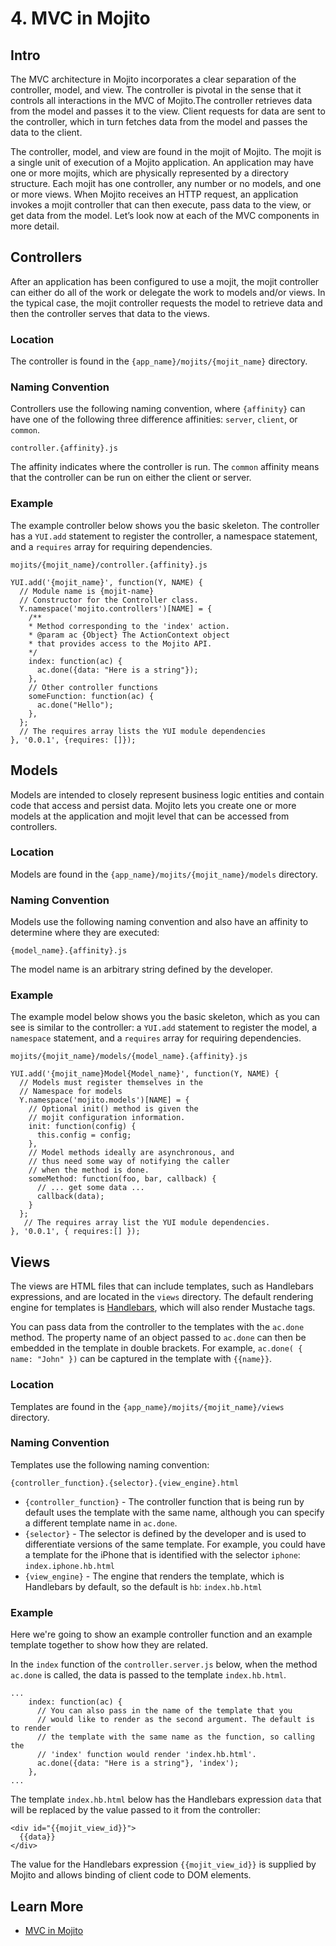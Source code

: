 # 4. MVC in Mojito #

## Intro ##

The MVC architecture in Mojito incorporates a clear separation of the controller, model, 
and view. The controller is pivotal in the sense that it controls all interactions in the 
MVC of Mojito.The controller retrieves data from the model and passes it to the view. 
Client requests for data are sent to the controller, which in turn fetches data from the 
model and passes the data to the client.

The controller, model, and view are found in the mojit of Mojito. The mojit is a single 
unit of execution of a Mojito application. An application may have one or more mojits, 
which are physically represented by a directory structure. Each mojit has one controller, 
any number or no models, and one or more views. When Mojito receives an HTTP request, an 
application invokes a mojit controller that can then execute, pass data to the view, or 
get data from the model. Let’s look now at each of the MVC components in more detail.

## Controllers ##

After an application has been configured to use a mojit, the mojit controller can either 
do all of the work or delegate the work to models and/or views. In the typical case, the 
mojit controller requests the model to retrieve data and then the controller serves that 
data to the views.

### Location ###

The controller is found in the `{app_name}/mojits/{mojit_name}` directory.

### Naming Convention ###

Controllers use the following naming convention, where `{affinity}` can have one of 
the following three difference affinities: `server`, `client`, or `common`.

`controller.{affinity}.js`

The affinity indicates where the controller is run. The `common` affinity means that the
controller can be run on either the client or server.

### Example ###

The example controller below shows you the basic skeleton. The controller
has a `YUI.add` statement to register the controller, a namespace statement,
and a `requires` array for requiring dependencies. 

`mojits/{mojit_name}/controller.{affinity}.js`


    YUI.add('{mojit_name}', function(Y, NAME) {
      // Module name is {mojit-name}
      // Constructor for the Controller class.
      Y.namespace('mojito.controllers')[NAME] = {
        /**
        * Method corresponding to the 'index' action.
        * @param ac {Object} The ActionContext object
        * that provides access to the Mojito API.
        */
        index: function(ac) {
          ac.done({data: "Here is a string"});
        },
        // Other controller functions
        someFunction: function(ac) {
          ac.done("Hello");
        },
      };
      // The requires array lists the YUI module dependencies
    }, '0.0.1', {requires: []});


## Models ##

Models are intended to closely represent business logic entities and contain code that 
access and persist data. Mojito lets you create one or more models at the 
application and mojit level that can be accessed from controllers.

### Location ###

Models are found in the `{app_name}/mojits/{mojit_name}/models` directory.

### Naming Convention ###

Models use the following naming convention and also have an affinity to determine
where they are executed:

`{model_name}.{affinity}.js`

The model name is an arbitrary string defined by the developer.

### Example ###

The example model below shows you the basic skeleton, which as you
can see is similar to the controller:  a `YUI.add` statement to register the model, 
a `namespace` statement, and a `requires` array for requiring dependencies. 


`mojits/{mojit_name}/models/{model_name}.{affinity}.js`

    YUI.add('{mojit_name}Model{Model_name}', function(Y, NAME) {
      // Models must register themselves in the
      // Namespace for models
      Y.namespace('mojito.models')[NAME] = {
        // Optional init() method is given the
        // mojit configuration information.
        init: function(config) {
          this.config = config;
        },
        // Model methods ideally are asynchronous, and
        // thus need some way of notifying the caller
        // when the method is done.
        someMethod: function(foo, bar, callback) {
          // ... get some data ...
          callback(data);
        }
      };
       // The requires array list the YUI module dependencies.
    }, '0.0.1', { requires:[] });


## Views ##

The views are HTML files that can include templates, such as Handlebars 
expressions, and are located in the `views` directory. The default rendering engine 
for templates is [Handlebars](http://handlebarsjs.com/), which
will also render Mustache tags. 

You can pass data from the controller to the templates with the `ac.done` method.
The property name of an object passed to `ac.done` can then be embedded
in the template in double brackets. For example, `ac.done( { name: "John" })`
can be captured in the template with `{{name}}`.

### Location ###

Templates are found in the `{app_name}/mojits/{mojit_name}/views` directory.

### Naming Convention ###

Templates use the following naming convention:

`{controller_function}.{selector}.{view_engine}.html`

* `{controller_function}` - The controller function that is being run by default
  uses the template with the same name, although you can specify a different template
  name in `ac.done`.
* `{selector}` - The selector is defined by the developer and is used to differentiate
  versions of the same template. For example, you could have a template for the iPhone
  that is identified with the selector `iphone`: `index.iphone.hb.html`
* `{view_engine}` - The engine that renders the template, which is Handlebars by default, so
  the default is `hb`: `index.hb.html`

### Example ###

Here we're going to show an example controller function and an example template together
to show how they are related.

In the `index` function of the `controller.server.js` below, when the method `ac.done` is
called, the data is passed to the template `index.hb.html`.

    ...
        index: function(ac) {
          // You can also pass in the name of the template that you
          // would like to render as the second argument. The default is to render 
          // the template with the same name as the function, so calling the 
          // 'index' function would render 'index.hb.html'.
          ac.done({data: "Here is a string"}, 'index');
        },
    ...

The template `index.hb.html` below has the Handlebars expression `data` that
will be replaced by the value passed to it from the controller: 

    <div id="{{mojit_view_id}}">
      {{data}}
    </div>

The value for the Handlebars expression `{{mojit_view_id}}` is supplied by
Mojito and allows binding of client code to DOM elements.

## Learn More ##

* [MVC in Mojito](http://developer.yahoo.com/cocktails/mojito/docs/intro/mojito_mvc.html)

